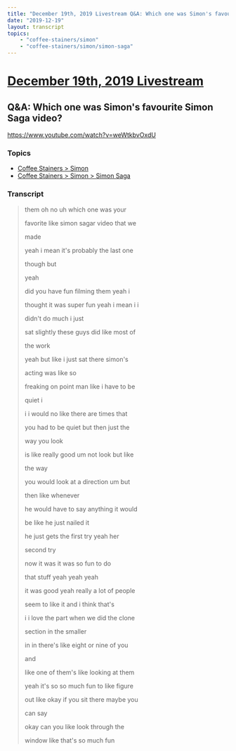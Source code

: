 ```yaml
---
title: "December 19th, 2019 Livestream Q&A: Which one was Simon's favourite Simon Saga video?"
date: "2019-12-19"
layout: transcript
topics:
    - "coffee-stainers/simon"
    - "coffee-stainers/simon/simon-saga"
---
```

# [December 19th, 2019 Livestream](../2019-12-19.md)
## Q&A: Which one was Simon's favourite Simon Saga video?
https://www.youtube.com/watch?v=weWtkbvOxdU

### Topics
* [Coffee Stainers > Simon](../topics/coffee-stainers/simon.md)
* [Coffee Stainers > Simon > Simon Saga](../topics/coffee-stainers/simon/simon-saga.md)

### Transcript

> them oh no uh which one was your
>
> favorite like simon sagar video that we
>
> made
>
> yeah i mean it's probably the last one
>
> though but
>
> yeah
>
> did you have fun filming them yeah i
>
> thought it was super fun yeah i mean i i
>
> didn't do much i just
>
> sat slightly these guys did like most of
>
> the work
>
> yeah but like i just sat there simon's
>
> acting was like so
>
> freaking on point man like i have to be
>
> quiet i
>
> i i would no like there are times that
>
> you had to be quiet but then just the
>
> way you look
>
> is like really good um not look but like
>
> the way
>
> you would look at a direction um but
>
> then like whenever
>
> he would have to say anything it would
>
> be like he just nailed it
>
> he just gets the first try yeah her
>
> second try
>
> now it was it was so fun to do
>
> that stuff yeah yeah yeah
>
> it was good yeah really a lot of people
>
> seem to like it and i think that's
>
> i i love the part when we did the clone
>
> section in the smaller
>
> in in there's like eight or nine of you
>
> and
>
> like one of them's like looking at them
>
> yeah it's so so much fun to like figure
>
> out like okay if you sit there maybe you
>
> can say
>
> okay can you like look through the
>
> window like that's so much fun
